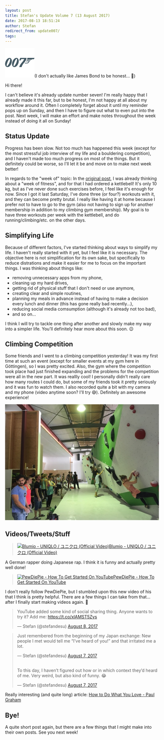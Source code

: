 ```yaml
---
layout: post
title: Stefan's Update Volume 7 (13 August 2017)
date: 2017-08-13 18:51:24
author: Stefan
redirect_from: update007/
tags:
---
```


![](/images/update007_007_96.png)(I don't actually like James Bond to be honest... 🙈)

Hi there!

I can't believe it's already update number seven! I'm really happy that I already made it this far, but to be honest, I'm not happy at all about my workflow around it. Often I completely forget about it until my reminder pops up on Sunday, and then I have to figure out what to even put into the post. Next week, I will make an effort and make notes throughout the week instead of doing it all on Sunday!

## Status Update
Progress has been slow. Not too much has happened this week (except for the most stressful job interview of my life and a bouldering competition), and I haven't made  too much progress on most of the things. But it definitely could be worse, so I'll let it be and move on to make next week better!

In regards to the "week of" topic: In the [original post](/monthofdiscipline/), I was already thinking about a "week of fitness", and for that I had ordered a kettlebell! It's only 10 kg, but as I've never done such exercises before, I feel like it's enough for now. Since I got it last Saturday, I've done three (or four?) workouts with it, and they can become pretty brutal. I really like having it at home because I prefer not to have to go to the gym (also not having to sign up for another membership in addition to my climbing gym membership). My goal is to have three workouts per week with the kettlebell, and do running/climbing/etc. on the other days.

## Simplifying Life
Because of different factors, I've started thinking about ways to simplify my life. I haven't really started with it yet, but I feel like it is necessary. The objective here is not simplification for its own sake, but specifically to reduce distrations and make it easier for me to focus on the important things. I was thinking about things like:

- removing unnecessary apps from my phone,
- cleaning up my hard drives,
- getting rid of physical stuff that I don't need or use anymore,
- creating clear and simple routines,
- planning my meals in advance instead of having to make a decision every lunch and dinner (this has gone really bad recently...),
- reducing social media comsumption (although it's already not too bad),
- and so on...

I think I will try to tackle one thing after another and slowly make my way into a simpler life. You'll definitely hear more about this soon. 😉

## Climbing Competition
Some friends and I went to a climbing competition yesterday! It was my first time at such an event (except for smaller events at my gym here in Göttingen), so I was pretty excited. Also, the gym where the competition took place had just finished expanding and the problems for the competition were all in the new part. It was reallly cool! I personally didn't really care how many routes I could do, but some of my friends took it pretty seriously and it was fun to watch them. I also recorded quite a bit with my camera and my phone (video anytime soon? I'll try 😅). Definitely an awesome experience!

![](/images/update007_bouldering.jpg)

## Videos/Tweets/Stuff
> [![Blumio - UNIQLO / ユニクロ (Official Video)](https://img.youtube.com/vi/sWWHpFGM2Y4/mqdefault.jpg)Blumio - UNIQLO / ユニクロ (Official Video)](https://www.youtube.com/watch?v=sWWHpFGM2Y4)

A German rapper doing Japanese rap. I think it is funny and actually pretty well done!

> [![PewDiePie - How To Get Started On YouTube](https://img.youtube.com/vi/bVu8OWN90eY/mqdefault.jpg)PewDiePie - How To Get Started On YouTube](https://www.youtube.com/watch?v=bVu8OWN90eY)

I don't really follow PewDiePie, but I stumbled upon this new video of his that I think is pretty helpful. There are a few things I can take from that... after I finally start making videos again. 🙈

<blockquote class="twitter-tweet" data-lang="en"><p lang="en" dir="ltr">YouTube added some kind of social sharing thing. Anyone wants to try it? Add me: <a href="https://t.co/xlAMST5Zys">https://t.co/xlAMST5Zys</a></p>&mdash; Stefan (@stefandesu) <a href="https://twitter.com/stefandesu/status/895051576460627968">August 8, 2017</a></blockquote> 

<blockquote class="twitter-tweet" data-lang="en"><p lang="en" dir="ltr">Just remembered from the beginning of my Japan exchange: New people I met would tell me “I’ve heard of you!” and that irritated me a lot.</p>&mdash; Stefan (@stefandesu) <a href="https://twitter.com/stefandesu/status/894524653846319104">August 7, 2017</a><br><br><p lang="en" dir="ltr">To this day, I haven’t figured out how or in which context they’d heard of me. Very weird, but also kind of funny. 😂</p>&mdash; Stefan (@stefandesu) <a href="https://twitter.com/stefandesu/status/894525028695453696">August 7, 2017</a></blockquote> 

Really interesting (and quite long) article: 
[How to Do What You Love - Paul Graham](http://www.paulgraham.com/love.html)

## Bye!
A quite short post again, but there are a few things that I might make into their own posts. See you next week!

